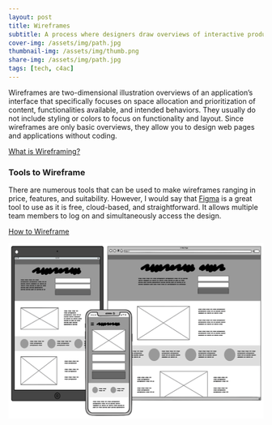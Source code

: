```yaml
---
layout: post
title: Wireframes
subtitle: A process where designers draw overviews of interactive products to establish the structure and flow of possible design solutions
cover-img: /assets/img/path.jpg
thumbnail-img: /assets/img/thumb.png
share-img: /assets/img/path.jpg
tags: [tech, c4ac]
---
```


Wireframes are two-dimensional illustration overviews of an application’s interface that specifically focuses on space allocation and prioritization of content, functionalities available, and intended behaviors. They usually do not include styling or colors to focus on functionality and layout. Since wireframes are only basic overviews, they allow you to design web pages and applications without coding.

[What is Wireframing?](https://www.interaction-design.org/literature/topics/wireframing)

### Tools to Wireframe

There are numerous tools that can be used to make wireframes ranging in price, features, and suitability. However, I would say that [Figma](https://www.figma.com/) is a great tool to use as it is free, cloud-based, and straightforward. It allows multiple team members to log on and simultaneously access the design.

[How to Wireframe](https://www.figma.com/blog/how-to-wireframe/)

![Github](/assets/img/wireframe.png)